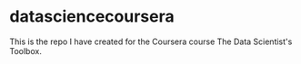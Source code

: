 # datasciencecoursera
This is the repo I have created for the Coursera course The Data Scientist's Toolbox.
